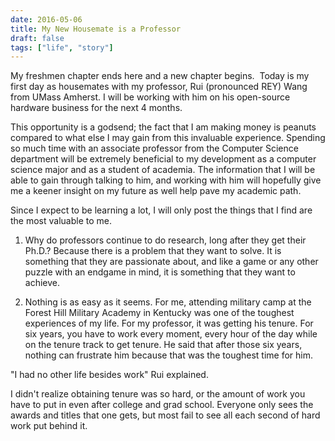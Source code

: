 ```yaml
---
date: 2016-05-06
title: My New Housemate is a Professor
draft: false
tags: ["life", "story"]
---
```


My freshmen chapter ends here and a new chapter begins.  Today is my first day as housemates with my professor, Rui (pronounced REY) Wang from UMass Amherst. I will be working with him on his open-source hardware business for the next 4 months.

This opportunity is a godsend; the fact that I am making money is peanuts compared to what else I may gain from this invaluable experience. Spending so much time with an associate professor from the Computer Science department will be extremely beneficial to my development as a computer science major and as a student of academia. The information that I will be able to gain through talking to him, and working with him will hopefully give me a keener insight on my future as well help pave my academic path.

Since I expect to be learning a lot, I will only post the things that I find are the most valuable to me.

1.  Why do professors continue to do research, long after they get their Ph.D.? Because there is a problem that they want to solve. It is something that they are passionate about, and like a game or any other puzzle with an endgame in mind, it is something that they want to achieve.

2.  Nothing is as easy as it seems. For me, attending military camp at the Forest Hill Military Academy in Kentucky was one of the toughest experiences of my life. For my professor, it was getting his tenure. For six years, you have to work every moment, every hour of the day while on the tenure track to get tenure. He said that after those six years, nothing can frustrate him because that was the toughest time for him.

"I had no other life besides work" Rui explained.

I didn't realize obtaining tenure was so hard, or the amount of work you have to put in even after college and grad school. Everyone only sees the awards and titles that one gets, but most fail to see all each second of hard work put behind it.

